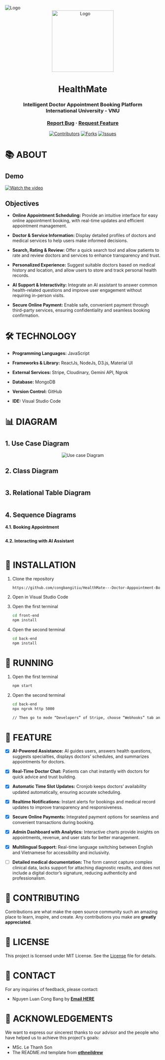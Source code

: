 <div id="top" align="center">
</div>
<img src="front-end/src/assets/images/SwiperImg1.jpg" alt="Logo">
<div align="center">
  <img src="front-end/src/assets/images/logo.png" alt="Logo" width="200">
  <h1 align="center">HealthMate</h1>
  <h3 align="center">
    Intelligent Doctor Appointment Booking Platform <br />International University - VNU
    <br />
    <br />
    <a href="https://github.com/congbangitiu/HealthMate---Doctor-Apppointment-Booking-Website.git">Report Bug</a>
    ·
    <a href="https://github.com/congbangitiu/HealthMate---Doctor-Apppointment-Booking-Website.git">Request Feature</a>
  </h3>

[![Contributors][contributors-shield]][contributors-url]
[![Forks][forks-shield]][forks-url]
[![Issues][issues-shield]][issues-url]

<!-- MARKDOWN LINKS & IMAGES -->

[contributors-shield]: https://img.shields.io/github/contributors/congbangitiu/HealthMate---Doctor-Apppointment-Booking-Website.svg?style=for-the-badge
[contributors-url]: https://github.com/congbangitiu/HealthMate---Doctor-Apppointment-Booking-Website/graphs/contributors
[forks-shield]: https://img.shields.io/github/forks/congbangitiu/HealthMate---Doctor-Apppointment-Booking-Website.svg?style=for-the-badge
[forks-url]: https://github.com/congbangitiu/HealthMate---Doctor-Apppointment-Booking-Website/network/members
[issues-shield]: https://img.shields.io/github/issues/congbangitiu/HealthMate---Doctor-Apppointment-Booking-Website.svg?style=for-the-badge
[issues-url]: https://github.com/congbangitiu/HealthMate---Doctor-Apppointment-Booking-Website/issues

</div>

<!-- About -->

# 📚 ABOUT

## Demo

[![Watch the video](https://img.youtube.com/vi/1n_eCRAPhvc/0.jpg)](https://youtu.be/1n_eCRAPhvc)

## Objectives

-   **Online Appointment Scheduling:** Provide an intuitive interface for easy online appointment booking, with real-time updates and efficient appointment management.

-   **Doctor & Service Information:** Display detailed profiles of doctors and medical services to help users make informed decisions.

-   **Search, Rating & Review:** Offer a quick search tool and allow patients to rate and review doctors and services to enhance transparency and trust.

-   **Personalized Experience:** Suggest suitable doctors based on medical history and location, and allow users to store and track personal health records.

-   **AI Support & Interactivity:** Integrate an AI assistant to answer common health-related questions and improve user engagement without requiring in-person visits.

-   **Secure Online Payment:** Enable safe, convenient payment through third-party services, ensuring confidentiality and seamless booking confirmation.

<!-- Technologies Used -->

# 🛠 TECHNOLOGY

-   **Programming Languages:** JavaScript

-   **Frameworks & Library:** ReactJs, NodeJs, D3.js, Material UI

-   **External Services:** Stripe, Cloudinary, Gemini API, Ngrok

-   **Database:** MongoDB

-   **Version Control:** GitHub

-   **IDE:** Visual Studio Code

<!-- Diagrams -->

# 📊 DIAGRAM

## 1. Use Case Diagram

<div align="center">
<img src="front-end/src/assets/Diagram/Use case.png" alt="Use case Diagram">
</div>

## 2. Class Diagram

<div align="center">
<img src="front-end/src/assets/Diagram/Class diagram.png" alt="">
</div>

## 3. Relational Table Diagram

<div align="center">
<img src="front-end/src/assets/Diagram/Relational Table Diagram.png" alt="">
</div>

## 4. Sequence Diagrams

**4.1. Booking Appointment**

<div align="center">
<img src="front-end/src/assets/Diagram/SD - Booking Appointment.png" alt="">
</div>

**4.2. Interacting with AI Assistant**

<div align="center">
<img src="front-end/src/assets/Diagram/SD - Interact with AI.png" alt="">
</div>

<!-- INSTALLATION -->

# 🔧 INSTALLATION

1. Clone the repository
    ```sh
    https://github.com/congbangitiu/HealthMate---Doctor-Apppointment-Booking-Website.git
    ```
2. Open in Visual Studio Code
3. Open the first terminal

    ```sh
    cd front-end
    npm install
    ```

4. Open the second terminal

    ```sh
    cd back-end
    npm install
    ```

<!-- RUNNING -->

# 📍 RUNNING

1. Open the first terminal

    ```sh
    npm start
    ```

2. Open the second terminal

    ```sh
    cd back-end
    npx ngrok http 5000

    // Then go to mode “Developers” of Stripe, choose “Webhooks” tab and edit the URL by replacing http://localhost:5000
    ```

<!-- FEATURE -->

# 🦾 FEATURE

-   [x] **AI-Powered Assistance:** AI guides users, answers health questions, suggests specialties, displays doctors’ schedules, and summarizes appointments for doctors.

-   [x] **Real-Time Doctor Chat:** Patients can chat instantly with doctors for quick advice and trust building.

-   [x] **Automatic Time Slot Updates:** Cronjob keeps doctors’ availability updated automatically, ensuring accurate scheduling.

-   [x] **Realtime Notifications:** Instant alerts for bookings and medical record updates to improve transparency and responsiveness.

-   [x] **Secure Online Payments:** Integrated payment options for seamless and convenient transactions during booking.

-   [x] **Admin Dashboard with Analytics:** Interactive charts provide insights on appointments, revenue, and user stats for better management.

-   [x] **Multilingual Support:** Real-time language switching between English and Vietnamese for accessibility and inclusivity.

-   [ ] **Detailed medical documentation:** The form cannot capture complex clinical data, lacks support for attaching diagnostic results, and does not include a digital doctor’s signature, reducing authenticity and professionalism.

<!-- CONTRIBUTING -->

# 🤝 CONTRIBUTING

Contributions are what make the open source community such an amazing place to learn, inspire, and create. Any
contributions you make are **greatly appreciated**.

# 📄 LICENSE

This project is licensed under MIT License. See the [License](https://github.com/congbangitiu/HealthMate---Doctor-Apppointment-Booking-Website/blob/main/LICENSE) file for details.

<!-- CONTACT-->

# 📧 CONTACT

For any inquiries of feedback, please contact:

-   Nguyen Luan Cong Bang by **[Email HERE](mailto:bangnguyen.071102@gmail.com)**

<!-- ACKNOWLEDGMENTS -->

# 🙏 ACKNOWLEDGEMENTS

We want to express our sincerest thanks to our advisor and the people who have helped us to achieve this project's
goals:

-   []() MSc. Le Thanh Son
-   []() The README.md template from **[othneildrew](https://github.com/othneildrew/Best-README-Template)**
